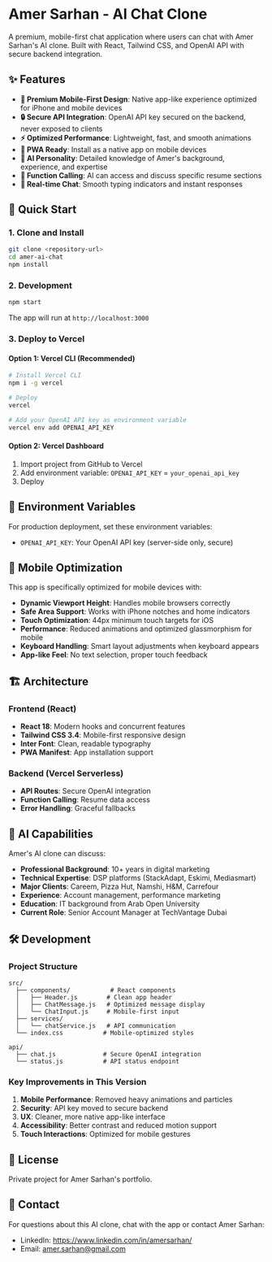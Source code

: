 # Amer Sarhan - AI Chat Clone

A premium, mobile-first chat application where users can chat with Amer Sarhan's AI clone. Built with React, Tailwind CSS, and OpenAI API with secure backend integration.

## ✨ Features

- **🎨 Premium Mobile-First Design**: Native app-like experience optimized for iPhone and mobile devices
- **🔒 Secure API Integration**: OpenAI API key secured on the backend, never exposed to clients
- **⚡ Optimized Performance**: Lightweight, fast, and smooth animations
- **📱 PWA Ready**: Install as a native app on mobile devices
- **🧠 AI Personality**: Detailed knowledge of Amer's background, experience, and expertise
- **🎯 Function Calling**: AI can access and discuss specific resume sections
- **💬 Real-time Chat**: Smooth typing indicators and instant responses

## 🚀 Quick Start

### 1. Clone and Install
```bash
git clone <repository-url>
cd amer-ai-chat
npm install
```

### 2. Development
```bash
npm start
```

The app will run at `http://localhost:3000`

### 3. Deploy to Vercel

#### Option 1: Vercel CLI (Recommended)
```bash
# Install Vercel CLI
npm i -g vercel

# Deploy
vercel

# Add your OpenAI API key as environment variable
vercel env add OPENAI_API_KEY
```

#### Option 2: Vercel Dashboard
1. Import project from GitHub to Vercel
2. Add environment variable: `OPENAI_API_KEY` = `your_openai_api_key`
3. Deploy

## 🔐 Environment Variables

For production deployment, set these environment variables:

- `OPENAI_API_KEY`: Your OpenAI API key (server-side only, secure)

## 📱 Mobile Optimization

This app is specifically optimized for mobile devices with:

- **Dynamic Viewport Height**: Handles mobile browsers correctly
- **Safe Area Support**: Works with iPhone notches and home indicators
- **Touch Optimization**: 44px minimum touch targets for iOS
- **Performance**: Reduced animations and optimized glassmorphism for mobile
- **Keyboard Handling**: Smart layout adjustments when keyboard appears
- **App-like Feel**: No text selection, proper touch feedback

## 🏗️ Architecture

### Frontend (React)
- **React 18**: Modern hooks and concurrent features
- **Tailwind CSS 3.4**: Mobile-first responsive design
- **Inter Font**: Clean, readable typography
- **PWA Manifest**: App installation support

### Backend (Vercel Serverless)
- **API Routes**: Secure OpenAI integration
- **Function Calling**: Resume data access
- **Error Handling**: Graceful fallbacks

## 🎯 AI Capabilities

Amer's AI clone can discuss:
- **Professional Background**: 10+ years in digital marketing
- **Technical Expertise**: DSP platforms (StackAdapt, Eskimi, Mediasmart)
- **Major Clients**: Careem, Pizza Hut, Namshi, H&M, Carrefour
- **Experience**: Account management, performance marketing
- **Education**: IT background from Arab Open University
- **Current Role**: Senior Account Manager at TechVantage Dubai

## 🛠️ Development

### Project Structure
```
src/
  ├── components/           # React components
  │   ├── Header.js        # Clean app header
  │   ├── ChatMessage.js   # Optimized message display
  │   └── ChatInput.js     # Mobile-first input
  ├── services/
  │   └── chatService.js   # API communication
  └── index.css           # Mobile-optimized styles

api/
  ├── chat.js             # Secure OpenAI integration
  └── status.js           # API status endpoint
```

### Key Improvements in This Version

1. **Mobile Performance**: Removed heavy animations and particles
2. **Security**: API key moved to secure backend
3. **UX**: Cleaner, more native app-like interface
4. **Accessibility**: Better contrast and reduced motion support
5. **Touch Interactions**: Optimized for mobile gestures

## 📄 License

Private project for Amer Sarhan's portfolio.

## 🤝 Contact

For questions about this AI clone, chat with the app or contact Amer Sarhan:
- LinkedIn: https://www.linkedin.com/in/amersarhan/
- Email: amer.sarhan@gmail.com 